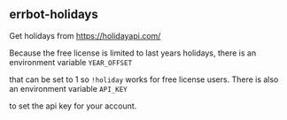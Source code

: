 errbot-holidays
---

Get holidays from https://holidayapi.com/

Because the free license is limited to last years holidays, there is an environment variable `YEAR_OFFSET`

that can be set to 1 so `!holiday` works for free license users.  There is also an environment variable `API_KEY`

to set the api key for your account.
